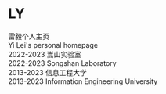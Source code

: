 # LY
雷毅个人主页\
Yi Lei's personal homepage\
2022-2023 嵩山实验室\
2022-2023 Songshan Laboratory\
2013-2023 信息工程大学\
2013-2023 Information Engineering University
